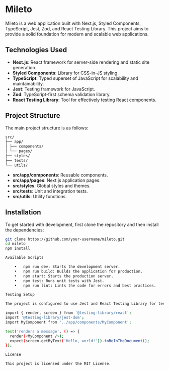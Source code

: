 # Mileto

Mileto is a web application built with Next.js, Styled Components, TypeScript, Jest, Zod, and React Testing Library. This project aims to provide a solid foundation for modern and scalable web applications.

## Technologies Used

- **Next.js**: React framework for server-side rendering and static site generation.
- **Styled Components**: Library for CSS-in-JS styling.
- **TypeScript**: Typed superset of JavaScript for scalability and maintainability.
- **Jest**: Testing framework for JavaScript.
- **Zod**: TypeScript-first schema validation library.
- **React Testing Library**: Tool for effectively testing React components.

## Project Structure

The main project structure is as follows:

```bash
src/
├── app/
│ ├── components/
│ └── pages/
├── styles/
├── tests/
└── utils/
```

- **src/app/components**: Reusable components.
- **src/app/pages**: Next.js application pages.
- **src/styles**: Global styles and themes.
- **src/tests**: Unit and integration tests.
- **src/utils**: Utility functions.

## Installation

To get started with development, first clone the repository and then install the dependencies:

```bash
git clone https://github.com/your-username/mileto.git
cd mileto
npm install

Available Scripts

	•	npm run dev: Starts the development server.
	•	npm run build: Builds the application for production.
	•	npm start: Starts the production server.
	•	npm test: Runs unit tests with Jest.
	•	npm run lint: Lints the code for errors and best practices.

Testing Setup

The project is configured to use Jest and React Testing Library for testing. You can add new tests in the src/tests folder.

import { render, screen } from '@testing-library/react';
import '@testing-library/jest-dom';
import MyComponent from '../app/components/MyComponent';

test('renders a message', () => {
  render(<MyComponent />);
  expect(screen.getByText('Hello, world!')).toBeInTheDocument();
});

License

This project is licensed under the MIT License.
```
